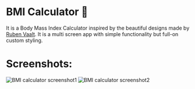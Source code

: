 # BMI Calculator 💪
 
It is a Body Mass Index Calculator inspired by the beautiful designs made by [Ruben Vaalt](https://dribbble.com/shots/4585382-Simple-BMI-Calculator). It is a multi screen app with simple functionality but full-on custom styling.

# Screenshots:
![BMI calculator screenshot1](https://user-images.githubusercontent.com/58231570/121029217-0cf88e00-c7c6-11eb-9140-210978562c73.jpg)
![BMI calculator screenshot2](https://user-images.githubusercontent.com/58231570/121029223-0e29bb00-c7c6-11eb-8861-59a01ca805b3.jpg)
